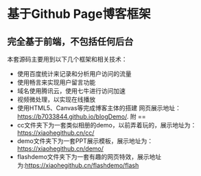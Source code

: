 基于Github Page博客框架
======================
完全基于前端，不包括任何后台
-------------------------
本套源码主要用到以下几个框架和相关技术：
  * 使用百度统计来记录和分析用户访问的流量
  * 使用畅言来实现用户留言功能
  * 域名使用腾讯云，使用七牛进行访问加速
  * 视频微处理，以实现在线播放
  * 使用HTML5、Canvas等完成博客主体的搭建
  网页展示地址：https://b7033844.github.io/blogDemo/.
附
==
* cc文件夹下为一套类似相册的demo，以前弄着玩的，展示地址为：https://xiaohegithub.cn/cc/
* demo文件夹下为一套PPT展示模板，展示地址为：https://xiaohegithub.cn/demo/
* flashdemo文件夹下为一套有趣的网页特效，展示地址为:https://xiaohegithub.cn/flashdemo/flash
